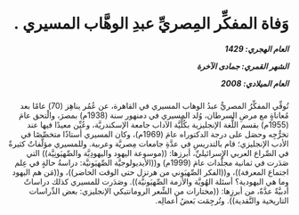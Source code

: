 <h1 dir="rtl">وَفاة المفكِّر المِصريِّ عبدِ الوهَّاب المسيري .</h1>

<h5 dir="rtl">العام الهجري:  1429

الشهر القمري: جمادى الآخرة

العام الميلادي: 2008</h5>

<p dir="rtl">تُوفِّي المفكِّرُ المصريُّ عبدُ الوهاب المسيري في القاهرة، عن عُمُر يناهِز (70) عامًا بعد مُعاناةٍ مع مرضِ السرطان، وُلد المسيري في دمنهور سنة (1938م) بمصرَ، والْتحق عامَ (1955م) بقسم اللُّغة الإنجليزية بكُلِّيَّة الآداب جامعة الإسكندريَّة، وعُيِّن معيدًا فيها عند تخرُّجِه وحصَل على درجة الدكتوراه عامَ (1969م)، وكان المسيري أستاذًا متخصِّصًا في الأدب الإنجليزي؛ قام بالتدريسِ في عدَّةِ جامعات مِصريَّة وعربية. وللمسيري مؤلَّفاتٌ كثيرةٌ في الصِّراع العربي الإسرائيليِّ، أبرزها: ((موسوعة اليهود واليهودِيَّة والصِّهيَونِيَّة)) التي صَدَرت في ثمانية مجلَّدات عامَ (1999م) و((الأيديولوجيَّة الصِّهيَونيَّة: دراسةُ حالةٍ في عِلم اجتماع المعرفة))، و((الفكر الصِّهيَوني من هرتزل حتى الوقت الحاضر))، و((مَن هم اليهود وما هي اليهودية؟ أسئلة الهُويَّة والأزمة الصِّهيَونيَّة)). وصَدَرت للمسيري كذلك دراساتٌ أدبيَّةٌ عدَّةٌ، من أبرزِها: ((مختارات من الشِّعر الرومانتيكي الإنجليزي: بعض الدِّراسات التاريخية والنَّقدية)). وتُرجِمَت بَعضُ أعمالِه.</p></br>
